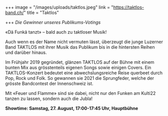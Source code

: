 +++
image = "/images/uploads/taktlos.jpeg"
link = "https://taktlos-band.ch/"
title = "Taktlos"

+++
_Die Gewinner unseres Publikums-Votings_

«Dä Funkä tanzt» – bald auch zu taktloser Musik!

Auch wenn es der Name nicht vermuten lässt, überzeugt die junge Luzerner Band TAKTLOS mit ihrer Musik das Publikum bis in die hintersten Reihen und darüber hinaus.

Im Frühjahr 2019 gegründet, glänzen TAKTLOS auf der Bühne mit einem bunten Mix aus grösstenteils eigenen Songs sowie einigen Covers. Ein TAKTLOS-Konzert bedeutet eine abwechslungsreiche Reise querbeet durch Pop, Rock und Folk. So gewannen sie 2021 die Sprungfeder, welche der grösste Bandcontest der Innenschweiz ist.

Mit «Feuer und Flamme» sind sie dabei, nicht nur den Funken am Kulti22 tanzen zu lassen, sondern auch die Jubla!

**Showtime: Samstag, 27. August, 17:00-17:45 Uhr, Hauptbühne**